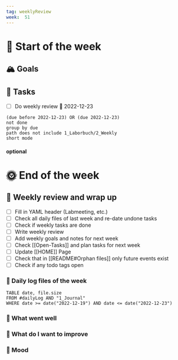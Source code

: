 ```yaml
---
tag: weeklyReview
week:  51 
---
```


# 🚀 Start of the week

## 🏔 Goals

## 🐾 Tasks

- [ ] Do weekly review 📅 2022-12-23

```tasks
(due before 2022-12-23) OR (due 2022-12-23)
not done
group by due
path does not include 1_Laborbuch/2_Weekly
short mode
```


#### optional

# 🌞 End of the week

## 📜 Weekly review and wrap up

- [ ] Fill in YAML header (Labmeeting, etc.)
- [ ] Check all daily files of last week and re-date undone tasks
- [ ] Check if weekly tasks are done
- [ ] Write weekly review
- [ ] Add weekly goals and notes for next week
- [ ] Check [[Open-Tasks]] and plan tasks for next week
- [ ] Update [[HOME]] Page
- [ ] Check that in [[README#Orphan files]] only future events exist
- [ ] Check if any todo tags open

### 🌴 Daily log files of the week
```dataview
TABLE date, file.size
FROM #dailyLog AND "1_Journal"
WHERE date >= date("2022-12-19") AND date <= date("2022-12-23")
```
### 🐘 What went well
### 💪 What do I want to improve
### 🐌 Mood
